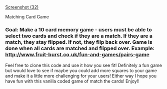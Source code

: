 [Screenshot (32)](https://user-images.githubusercontent.com/96151200/171784099-fcc5dff5-3cdc-4a69-9582-62999da14220.png)


Matching Card Game

### Goal: Make a 10 card memory game - users must be able to select two cards and check if they are a match. If they are a match, they stay flipped. If not, they flip back over. Game is done when all cards are matched and flipped over. Example: http://www.fruit-burst.co.uk/fun-and-games/pairs-game 

Feel free to clone this code and use it how you see fit! Definitely a fun game but would love to see if maybe you could add more squares to your game and make it a little more challenging for your users! Either way I hope you have fun with this vanilla coded game of match the cards! Enjoy!!
